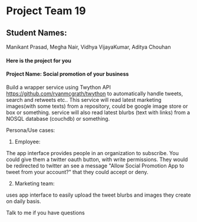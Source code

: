 
# Project Team 19

## Student Names:
Manikant Prasad,
Megha Nair,
Vidhya VijayaKumar,
Aditya Chouhan

#### Here is the project for you

#### Project Name: Social promotion of your business

Build a wrapper service using Twython API https://github.com/ryanmcgrath/twython to automatically handle tweets, search and retweets etc.. This service will read latest marketing images(with some texts) from a repository, could be google image store or box or something. service will also read latest blurbs (text with links) from a NOSQL database (couchdb)  or something.

Persona/Use cases:

1. Employee:

The app interface provides people in an organization to subscribe. You could give them a twitter oauth button, with write permissions. They would be redirected to twitter an see a message "Allow Social Promotion App to tweet from your account?" that they could accept or deny.

2. Marketing team:

uses app interface to  easily upload the tweet blurbs and images they create on daily basis.

Talk to me if you have questions 
